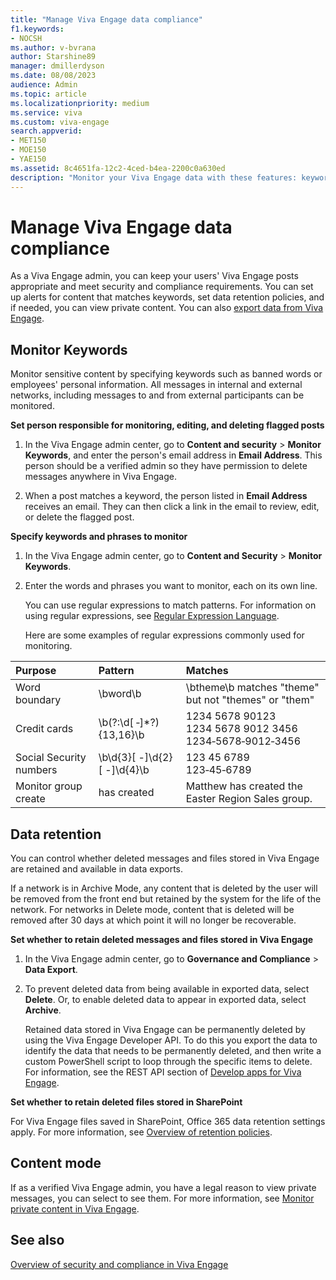 ```yaml
---
title: "Manage Viva Engage data compliance"
f1.keywords:
- NOCSH
ms.author: v-bvrana
author: Starshine89
manager: dmillerdyson
ms.date: 08/08/2023
audience: Admin
ms.topic: article
ms.localizationpriority: medium
ms.service: viva
ms.custom: viva-engage
search.appverid:
- MET150
- MOE150
- YAE150
ms.assetid: 8c4651fa-12c2-4ced-b4ea-2200c0a630ed
description: "Monitor your Viva Engage data with these features: keyword monitoring, security settings, data export, data retention, and analytics."
---
```


# Manage Viva Engage data compliance

As a Viva Engage admin, you can keep your users' Viva Engage posts appropriate and meet security and compliance requirements. You can set up alerts for content that matches keywords, set data retention policies, and if needed, you can view private content. You can also [export data from Viva Engage](export-viva-engage-enterprise-data.md).

<a name="MonitorKeywords"> </a> 
## Monitor Keywords

Monitor sensitive content by specifying keywords such as banned words or employees' personal information. All messages in internal and external networks, including messages to and from external participants can be monitored.
  
 **Set person responsible for monitoring, editing, and deleting flagged posts**
  
1. In the Viva Engage admin center, go to **Content and security** > **Monitor Keywords**, and enter the person's email address in **Email Address**. This person should be a verified admin so they have permission to delete messages anywhere in Viva Engage.
    
2. When a post matches a keyword, the person listed in **Email Address** receives an email. They can then click a link in the email to review, edit, or delete the flagged post. 
    
 **Specify keywords and phrases to monitor**
  
1. In the Viva Engage admin center, go to **Content and Security** \> **Monitor Keywords**.
    
2. Enter the words and phrases you want to monitor, each on its own line.
    
    You can use regular expressions to match patterns. For information on using regular expressions, see [Regular Expression Language](/dotnet/standard/base-types/regular-expression-language-quick-reference).
    
    Here are some examples of regular expressions commonly used for monitoring.
    
|**Purpose**|**Pattern**|**Matches**|
|:-----|:-----|:-----|
|Word boundary  <br/> |\bword\b  <br/> |\btheme\b matches "theme" but not "themes" or "them"  <br/> |
|Credit cards  <br/> |\b(?:\d[ ‐]\*?){13,16}\b  <br/> |1234 5678 90123  <br/> 1234 5678 9012 3456  <br/> 1234‐5678‐9012‐3456  <br/> |
|Social Security numbers  <br/> |\b\d{3}[ -]\d{2}[ -]\d{4}\b  <br/> |123 45 6789  <br/> 123‐45‐6789  <br/> |
Monitor group create|has created|Matthew has created the Easter Region Sales group.
  
<a name="DataRetention"> </a>
## Data retention

You can control whether deleted messages and files stored in Viva Engage are retained and available in data exports. 

If a network is in Archive Mode, any content that is deleted by the user will be removed from the front end but retained by the system for the life of the network.  For networks in Delete mode, content that is deleted will be removed after 30 days at which point it will no longer be recoverable.

 **Set whether to retain deleted messages and files stored in Viva Engage**
  
1. In the Viva Engage admin center, go to **Governance and Compliance** \> **Data Export**.
    
2. To prevent deleted data from being available in exported data, select **Delete**. Or, to enable deleted data to appear in exported data, select **Archive**.
    
    Retained data stored in Viva Engage can be permanently deleted by using the Viva Engage Developer API. To do this you export the data to identify the data that needs to be permanently deleted, and then write a custom PowerShell script to loop through the specific items to delete. For information, see the REST API section of  [Develop apps for Viva Engage](https://go.microsoft.com/fwlink/?linkid=874797). 

 **Set whether to retain deleted files stored in SharePoint**

For Viva Engage files saved in SharePoint, Office 365 data retention settings apply. For more information, see [Overview of retention policies](/office365/securitycompliance/retention-policies).
    
<a name="ContentMode"> </a>
## Content mode

If as a verified Viva Engage admin, you have a legal reason to view private messages, you can select to see them. For more information, see [Monitor private content in Viva Engage](monitor-private-content.md).
  
## See also

[Overview of security and compliance in Viva Engage](security-and-compliance.md)
